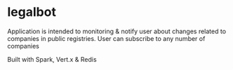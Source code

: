 # legalbot
Application is intended to monitoring & notify user about changes related to companies in public registries. User can subscribe to any number of companies

Built with Spark, Vert.x & Redis
